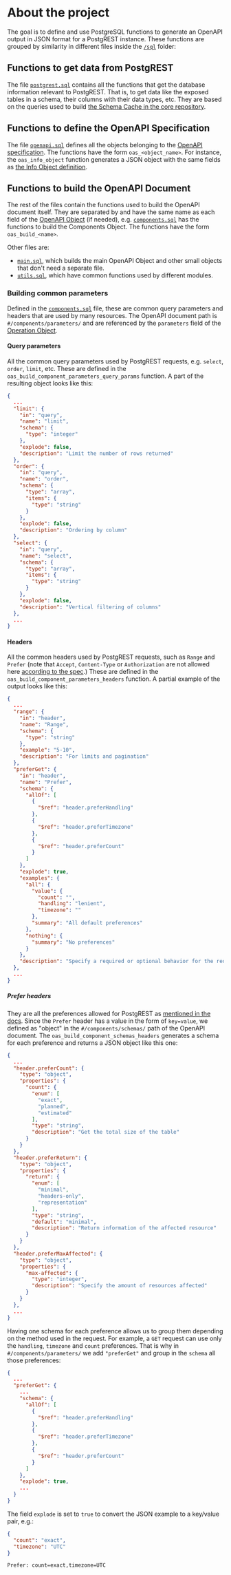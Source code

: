 # About the project

The goal is to define and use PostgreSQL functions to generate an OpenAPI output in JSON format for a PostgREST instance.
These functions are grouped by similarity in different files inside the [`/sql`](/sql) folder:

## Functions to get data from PostgREST

The file [`postgrest.sql`](/sql/postgrest.sql) contains all the functions that get the database information relevant to PostgREST.
That is, to get data like the exposed tables in a schema, their columns with their data types, etc.
They are based on the queries used to build [the Schema Cache in the core repository](https://github.com/PostgREST/postgrest/blob/main/src/PostgREST/SchemaCache.hs).

## Functions to define the OpenAPI Specification

The file [`openapi.sql`](/sql/openapi.sql) defines all the objects belonging to the [OpenAPI specification](https://swagger.io/specification).
The functions have the form `oas_<object_name>`.
For instance, the `oas_info_object` function generates a JSON object with the same fields as [the Info Object definition](https://swagger.io/specification/#info-object).

## Functions to build the OpenAPI Document 

The rest of the files contain the functions used to build the OpenAPI document itself.
They are separated by and have the same name as each field of the [OpenAPI Object](https://swagger.io/specification/#openapi-object) (if needed),
e.g. [`components.sql`](/sql/components.sql) has the functions to build the Components Object.
The functions have the form `oas_build_<name>`.

Other files are:
- [`main.sql`](/sql/main.sql), which builds the main OpenAPI Object and other small objects that don't need a separate file.
- [`utils.sql`](/sql/utils.sql), which have common functions used by different modules.

### Building common parameters

Defined in the [`components.sql`](/sql/components.sql) file, these are common query parameters and headers that are used by many resources.
The OpenAPI document path is `#/components/parameters/` and are referenced by the `parameters` field of the [Operation Object](https://swagger.io/specification/#path-item-object).

#### Query parameters

All the common query parameters used by PostgREST requests, e.g. `select`, `order`, `limit`, etc.
These are defined in the `oas_build_component_parameters_query_params` function.
A part of the resulting object looks like this:

```json
{
  ...
  "limit": {
    "in": "query",
    "name": "limit",
    "schema": {
      "type": "integer"
    },
    "explode": false,
    "description": "Limit the number of rows returned"
  },
  "order": {
    "in": "query",
    "name": "order",
    "schema": {
      "type": "array",
      "items": {
        "type": "string"
      }
    },
    "explode": false,
    "description": "Ordering by column"
  },
  "select": {
    "in": "query",
    "name": "select",
    "schema": {
      "type": "array",
      "items": {
        "type": "string"
      }
    },
    "explode": false,
    "description": "Vertical filtering of columns"
  },
  ...
}
```

#### Headers

All the common headers used by PostgREST requests, such as `Range` and `Prefer`
(note that `Accept`, `Content-Type` or `Authorization` are not allowed here [according to the spec](https://swagger.io/specification/#fixed-fields-10).)
These are defined in the `oas_build_component_parameters_headers` function.
A partial example of the output looks like this:

```json
{
  ...
  "range": {
    "in": "header",
    "name": "Range",
    "schema": {
      "type": "string"
    },
    "example": "5-10",
    "description": "For limits and pagination"
  },
  "preferGet": {
    "in": "header",
    "name": "Prefer",
    "schema": {
      "allOf": [
        {
          "$ref": "header.preferHandling"
        },
        {
          "$ref": "header.preferTimezone"
        },
        {
          "$ref": "header.preferCount"
        }
      ]
    },
    "explode": true,
    "examples": {
      "all": {
        "value": {
          "count": "",
          "handling": "lenient",
          "timezone": ""
        },
        "summary": "All default preferences"
      },
      "nothing": {
        "summary": "No preferences"
      }
    },
    "description": "Specify a required or optional behavior for the request"
  },
  ...
}
```

##### Prefer headers

They are all the preferences allowed for PostgREST as [mentioned in the docs](https://postgrest.org/en/latest/references/api/preferences.html).
Since the `Prefer` header has a value in the form of `key=value`, we defined as "object" in the `#/components/schemas/` path of the OpenAPI document.
The `oas_build_component_schemas_headers` generates a schema for each preference and returns a JSON object like this one:

```json
{
  ...
  "header.preferCount": {
    "type": "object",
    "properties": {
      "count": {
        "enum": [
          "exact",
          "planned",
          "estimated"
        ],
        "type": "string",
        "description": "Get the total size of the table"
      }
    }
  },
  "header.preferReturn": {
    "type": "object",
    "properties": {
      "return": {
        "enum": [
          "minimal",
          "headers-only",
          "representation"
        ],
        "type": "string",
        "default": "minimal",
        "description": "Return information of the affected resource"
      }
    }
  },
  "header.preferMaxAffected": {
    "type": "object",
    "properties": {
      "max-affected": {
        "type": "integer",
        "description": "Specify the amount of resources affected"
      }
    }
  },
  ...
}
```

Having one schema for each preference allows us to group them depending on the method used in the request.
For example, a `GET` request can use only the `handling`, `timezone` and `count` preferences.
That is why in `#/components/parameters/` we add `"preferGet"` and group in the `schema` all those preferences:

```json
{
  ...
  "preferGet": {
    ...
    "schema": {
      "allOf": [
        {
          "$ref": "header.preferHandling"
        },
        {
          "$ref": "header.preferTimezone"
        },
        {
          "$ref": "header.preferCount"
        }
      ]
    },
    "explode": true,
    ...
  }
}
```

The field `explode` is set to `true` to convert the JSON example to a key/value pair, e.g.:

```json
{
  "count": "exact",
  "timezone": "UTC"
}
```
```
Prefer: count=exact,timezone=UTC
```
